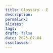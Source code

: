 ```yaml
---
title: Glossary - E
description: 
permalink: 
aliases: 
tags: 
draft: false
date: 2025-07-04
cssclasses:
---
```

